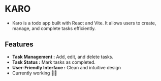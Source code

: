 # KARO
- Karo is a todo app built with React and Vite. It allows users to create, manage, and complete tasks efficiently.

## Features
- **Task Management :**  Add, edit, and delete tasks.
- **Task Status :** Mark tasks as completed.
- **User-Friendly Interface :** Clean and intuitive design
- Currently working 👩‍💻
